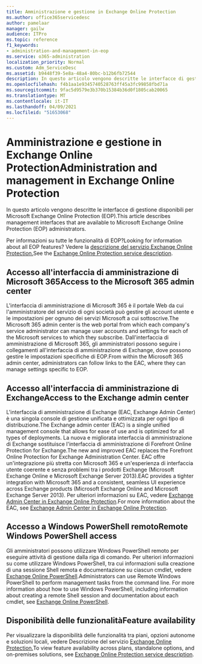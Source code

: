```yaml
---
title: Amministrazione e gestione in Exchange Online Protection
ms.author: office365servicedesc
author: pamelaar
manager: gailw
audience: ITPro
ms.topic: reference
f1_keywords:
- administration-and-management-in-eop
ms.service: o365-administration
localization_priority: Normal
ms.custom: Adm_ServiceDesc
ms.assetid: b9448f39-5e8a-48a4-80bc-b12b6fb72544
description: In questo articolo vengono descritte le interfacce di gestione disponibili per Microsoft Exchange Online Protection (EOP).
ms.openlocfilehash: f4b1aa1e9345740528763ff45a3fc99858fbd71a
ms.sourcegitcommit: 9fac5d9579e3b370b15384b36d0f1805cab20065
ms.translationtype: MT
ms.contentlocale: it-IT
ms.lasthandoff: 04/09/2021
ms.locfileid: "51653068"
---
```

# <a name="administration-and-management-in-exchange-online-protection"></a><span data-ttu-id="1979a-103">Amministrazione e gestione in Exchange Online Protection</span><span class="sxs-lookup"><span data-stu-id="1979a-103">Administration and management in Exchange Online Protection</span></span>

<span data-ttu-id="1979a-104">In questo articolo vengono descritte le interfacce di gestione disponibili per Microsoft Exchange Online Protection (EOP).</span><span class="sxs-lookup"><span data-stu-id="1979a-104">This article describes management interfaces that are available to Microsoft Exchange Online Protection (EOP) administrators.</span></span>
  
<span data-ttu-id="1979a-105">Per informazioni su tutte le funzionalità di EOP?</span><span class="sxs-lookup"><span data-stu-id="1979a-105">Looking for information about all EOP features?</span></span> <span data-ttu-id="1979a-106">Vedere la [descrizione del servizio Exchange Online Protection.](exchange-online-protection-service-description.md)</span><span class="sxs-lookup"><span data-stu-id="1979a-106">See the [Exchange Online Protection service description](exchange-online-protection-service-description.md).</span></span>
  
## <a name="access-to-the-microsoft-365-admin-center"></a><span data-ttu-id="1979a-107">Accesso all'interfaccia di amministrazione di Microsoft 365</span><span class="sxs-lookup"><span data-stu-id="1979a-107">Access to the Microsoft 365 admin center</span></span>

<span data-ttu-id="1979a-108">L'interfaccia di amministrazione di Microsoft 365 è il portale Web da cui l'amministratore del servizio di ogni società può gestire gli account utente e le impostazioni per ognuno dei servizi Microsoft a cui sottoscrive.</span><span class="sxs-lookup"><span data-stu-id="1979a-108">The Microsoft 365 admin center is the web portal from which each company's service administrator can manage user accounts and settings for each of the Microsoft services to which they subscribe.</span></span> <span data-ttu-id="1979a-109">Dall'interfaccia di amministrazione di Microsoft 365, gli amministratori possono seguire i collegamenti all'interfaccia di amministrazione di Exchange, dove possono gestire le impostazioni specifiche di EOP.</span><span class="sxs-lookup"><span data-stu-id="1979a-109">From within the Microsoft 365 admin center, administrators can follow links to the EAC, where they can manage settings specific to EOP.</span></span>
  
## <a name="access-to-the-exchange-admin-center"></a><span data-ttu-id="1979a-110">Accesso all'interfaccia di amministrazione di Exchange</span><span class="sxs-lookup"><span data-stu-id="1979a-110">Access to the Exchange admin center</span></span>

<span data-ttu-id="1979a-111">L'interfaccia di amministrazione di Exchange (EAC, Exchange Admin Center) è una singola console di gestione unificata e ottimizzata per ogni tipo di distribuzione.</span><span class="sxs-lookup"><span data-stu-id="1979a-111">The Exchange admin center (EAC) is a single unified management console that allows for ease of use and is optimized for all types of deployments.</span></span> <span data-ttu-id="1979a-112">La nuova e migliorata interfaccia di amministrazione di Exchange sostituisce l'interfaccia di amministrazione di Forefront Online Protection for Exchange.</span><span class="sxs-lookup"><span data-stu-id="1979a-112">The new and improved EAC replaces the Forefront Online Protection for Exchange Administration Center.</span></span> <span data-ttu-id="1979a-113">EAC offre un'integrazione più stretta con Microsoft 365 e un'esperienza di interfaccia utente coerente e senza problemi tra i prodotti Exchange (Microsoft Exchange Online e Microsoft Exchange Server 2013).</span><span class="sxs-lookup"><span data-stu-id="1979a-113">EAC provides a tighter integration with Microsoft 365 and a consistent, seamless UI experience across Exchange products (Microsoft Exchange Online and Microsoft Exchange Server 2013).</span></span> <span data-ttu-id="1979a-114">Per ulteriori informazioni su EAC, vedere [Exchange Admin Center in Exchange Online Protection](/microsoft-365/security/office-365-security/exchange-admin-center-in-exchange-online-protection-eop).</span><span class="sxs-lookup"><span data-stu-id="1979a-114">For more information about the EAC, see [Exchange Admin Center in Exchange Online Protection](/microsoft-365/security/office-365-security/exchange-admin-center-in-exchange-online-protection-eop).</span></span>
  
## <a name="remote-windows-powershell-access"></a><span data-ttu-id="1979a-115">Accesso a Windows PowerShell remoto</span><span class="sxs-lookup"><span data-stu-id="1979a-115">Remote Windows PowerShell access</span></span>

 <span data-ttu-id="1979a-p104">Gli amministratori possono utilizzare Windows PowerShell remoto per eseguire attività di gestione dalla riga di comando. Per ulteriori informazioni su come utilizzare Windows PowerShell, tra cui informazioni sulla creazione di una sessione Shell remota e documentazione su ciascun cmdlet, vedere [Exchange Online PowerShell](/powershell/exchange/exchange-online-powershell).</span><span class="sxs-lookup"><span data-stu-id="1979a-p104">Administrators can use Remote Windows PowerShell to perform management tasks from the command line. For more information about how to use Windows PowerShell, including information about creating a remote Shell session and documentation about each cmdlet, see [Exchange Online PowerShell](/powershell/exchange/exchange-online-powershell).</span></span>
  
## <a name="feature-availability"></a><span data-ttu-id="1979a-118">Disponibilità delle funzionalità</span><span class="sxs-lookup"><span data-stu-id="1979a-118">Feature availability</span></span>

<span data-ttu-id="1979a-119">Per visualizzare la disponibilità delle funzionalità tra piani, opzioni autonome e soluzioni locali, vedere Descrizione del servizio [Exchange Online Protection.](exchange-online-protection-service-description.md)</span><span class="sxs-lookup"><span data-stu-id="1979a-119">To view feature availability across plans, standalone options, and on-premises solutions, see [Exchange Online Protection service description](exchange-online-protection-service-description.md).</span></span>
